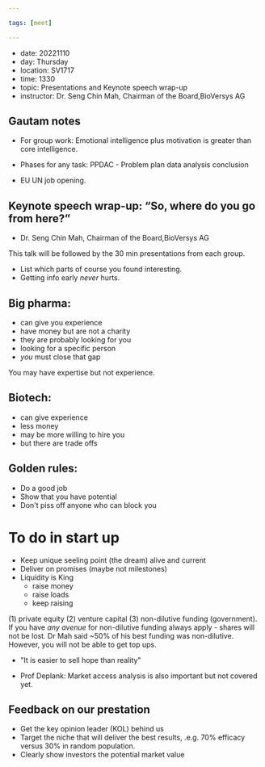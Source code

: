 ```yaml
---

tags: [meet]

---
```


* date: 20221110
* day: Thursday
* location: SV1717
* time: 1330
* topic: Presentations and Keynote speech  wrap-up
* instructor: Dr. Seng Chin Mah, Chairman of the Board,BioVersys AG


## Gautam notes

* For group work: Emotional intelligence plus motivation is greater than core intelligence.

* Phases for any task:
PPDAC - Problem plan data analysis conclusion

* EU UN job opening.

## Keynote  speech  wrap-up:  “So,  where  do  you go from here?”
* Dr. Seng Chin Mah, Chairman of the Board,BioVersys AG

This talk will be followed by the 30 min presentations from each group. 

* List which parts of course you found interesting.
* Getting info early _never_ hurts.

## Big pharma:
* can give you experience
* have money but are not a charity
* they are probably looking for you
* looking for a specific person
* _you_ must close that gap

You may have expertise but not experience.

## Biotech:
* can give experience
* less money
* may be more willing to hire you
* but there are trade offs

## Golden rules: 
* Do a good job
* Show that you have potential
* Don't piss off anyone who can block you

# To do in start up
* Keep unique seeling point (the dream) alive and current
* Deliver on promises (maybe not milestones)
* Liquidity is King
	- raise money
	- raise loads
	- keep raising

(1) private equity (2) venture capital (3) non-dilutive funding (government).
If you have _any avenue_ for non-dilutive funding always apply - shares will not be lost. Dr Mah said ~50% of his best funding was non-dilutive. However, you will not be able to get top ups.

* "It is easier to sell hope than reality"

* Prof Deplank: Market access analysis is also important but not covered yet.

## Feedback on our prestation

* Get the key opinion leader (KOL) behind us
* Target the niche that will deliver the best results, .e.g. 70% efficacy versus 30% in random population.
* Clearly show investors the potential market value

